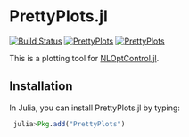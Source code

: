 # PrettyPlots.jl

[![Build Status](https://travis-ci.org/JuliaMPC/PrettyPlots.jl.svg?branch=master)](https://travis-ci.org/JuliaMPC/PrettyPlots.jl)
[![PrettyPlots](http://pkg.julialang.org/badges/PrettyPlots_0.6.svg)](http://pkg.julialang.org/detail/PrettyPlots)
[![PrettyPlots](http://pkg.julialang.org/badges/PrettyPlots_0.7.svg)](http://pkg.julialang.org/detail/PrettyPlots)

This is a plotting tool for [NLOptControl.jl](https://juliampc.github.io/MPCDocs.jl/latest/).

## Installation

In Julia, you can install PrettyPlots.jl by typing:
```julia
 julia>Pkg.add("PrettyPlots")
```
